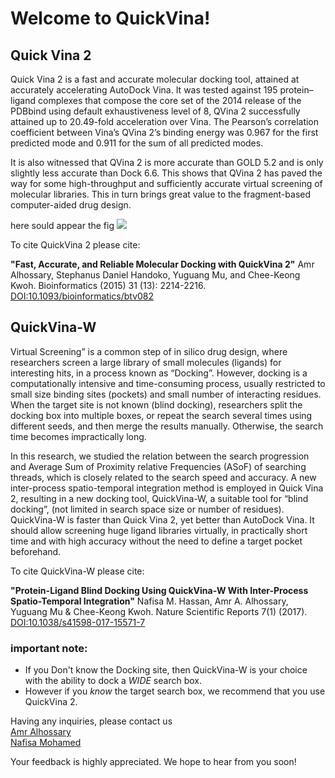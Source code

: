 
<h1>Welcome to QuickVina!</h1>

Quick Vina 2
-------------
Quick Vina 2 is a fast and accurate molecular docking tool, attained at accurately accelerating AutoDock Vina. It was tested against 195 protein–ligand complexes that compose the core set of the 2014 release of the PDBbind using default exhaustiveness level of 8, QVina 2 successfully attained up to 20.49-fold acceleration over Vina. The Pearson’s correlation coefficient between Vina’s QVina 2’s binding energy was 0.967 for the first predicted mode and 0.911 for the sum of all predicted modes.

It is also witnessed that QVina 2 is more accurate than GOLD 5.2 and is only slightly less accurate than Dock 6.6. This shows that QVina 2 has paved the way for some high-throughput and sufficiently accurate virtual screening of molecular libraries. This in turn brings great value to the fragment-based computer-aided drug design.

here sould appear the fig
<img src="https://github.com/QVina/QVina.github.io/blob/master/fig7.png">



To cite QuickVina 2 please cite:

__"Fast, Accurate, and Reliable Molecular Docking with QuickVina 2"__
Amr Alhossary, Stephanus Daniel Handoko, Yuguang Mu, and Chee-Keong Kwoh. Bioinformatics (2015) 31 (13): 2214-2216. [DOI:10.1093/bioinformatics/btv082](https://doi.org/10.1093/bioinformatics/btv082)



QuickVina-W
--------------

Virtual Screening” is a common step of in silico drug design, where researchers screen a large library of small molecules (ligands) for interesting hits, in a process known as “Docking”. However, docking is a computationally intensive and time-consuming process, usually restricted to small size binding sites (pockets) and small number of interacting residues. When the target site is not known (blind docking), researchers split the docking box into multiple boxes, or repeat the search several times using different seeds, and then merge the results manually. Otherwise, the search time becomes impractically long. 

In this research, we studied the relation between the search progression and Average Sum of Proximity relative Frequencies (ASoF) of searching threads, which is closely related to the search speed and accuracy. A new inter-process spatio-temporal integration method is employed in Quick Vina 2, resulting in a new docking tool, QuickVina-W, a suitable tool for “blind docking”, (not limited in search space size or number of residues). QuickVina-W is faster than Quick Vina 2, yet better than AutoDock Vina. It should allow screening huge ligand libraries virtually, in practically short time and with high accuracy without the need to define a target pocket beforehand.


To cite QuickVina-W please cite:

__"Protein-Ligand Blind Docking Using QuickVina-W With Inter-Process Spatio-Temporal Integration"__
Nafisa M. Hassan, Amr A. Alhossary, Yuguang Mu & Chee-Keong Kwoh. Nature Scientific Reports 7(1) (2017). [DOI:10.1038/s41598-017-15571-7](http://dx.doi.org/10.1038/s41598-017-15571-7)

### important note:
* If you Don't know the Docking site, then QuickVina-W is your choice with the ability to dock a _WIDE_ search box.
* However if you _know_ the target search box, we recommend that you use QuickVina 2.


Having any inquiries, please contact us<br>
<a href= "mailto:aalhossary@pmail.ntu.edu.sg"> Amr Alhossary </a> <br>
<a href= "mailto:nafisa.mohamed@ntu.edu.sg"> Nafisa Mohamed </a> <br>


Your feedback is highly appreciated. We hope to hear from you soon!


